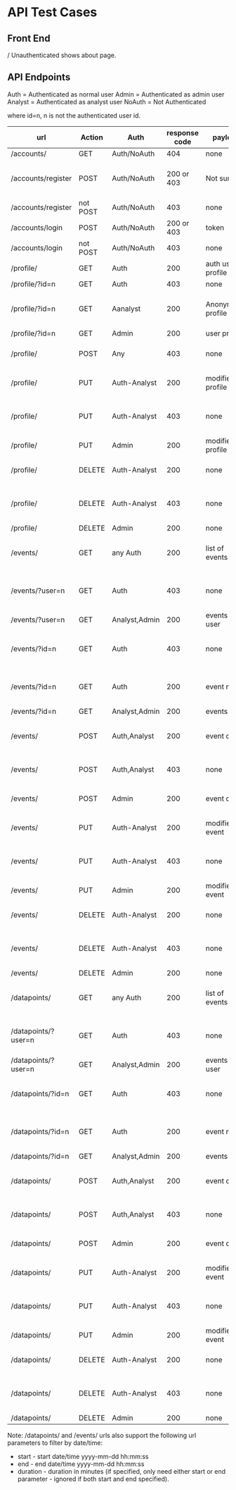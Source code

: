 API Test Cases
==============

Front End
---------
/ Unauthenticated shows about page.
 




API Endpoints
-------------
Auth = Authenticated as normal user
Admin = Authenticated as admin user
Analyst = Authenticated as analyst user
NoAuth = Not Authenticated

where id=n, n is not the authenticated user id.

| url             | Action   | Auth        | response code | payload             | Comment
| ---             | ---      | ---         | ---           | ---                 | ---
| /accounts/      | GET      | Auth/NoAuth | 404           | none                |
| /accounts/register | POST     | Auth/NoAuth | 200 or 403    | Not sure!               | check what happens if inv| alid data provided.
| /accounts/register | not POST | Auth/NoAuth | 403           | none                |
| /accounts/login | POST     | Auth/NoAuth | 200 or 403    | token               |
| /accounts/login | not POST | Auth/NoAuth | 403           | none                |
| /profile/       | GET      | Auth        | 200           | auth user profile   |
| /profile/?id=n  | GET      | Auth        | 403           | none                |
| /profile/?id=n  | GET      | Aanalyst    | 200           | Anonymised profile  | No name or email, just user id
| /profile/?id=n  | GET      | Admin       | 200           | user profile        |
| /profile/       | POST     | Any         | 403           | none                | Profile created with user
| /profile/       | PUT      | Auth-Analyst| 200           | modified profile    | if userid is auth user id
| /profile/       | PUT      | Auth-Analyst| 403           | none                | if userid is not auth user id
| /profile/       | PUT      | Admin       | 200           | modified profile    | 
| /profile/       | DELETE   | Auth-Analyst| 200           | none                | if userid is auth user id
| /profile/       | DELETE   | Auth-Analyst| 403           | none                | if userid is not auth user id
| /profile/       | DELETE   | Admin       | 200           | none                | 
| /events/        | GET      | any Auth    | 200           | list of events      | returns events for auth user id.
| /events/?user=n | GET      | Auth        | 403           | none                | unless user = auth user id
| /events/?user=n | GET      | Analyst,Admin|200           | events for user     | 
| /events/?id=n   | GET      | Auth        | 403           | none                | unless user = auth user id
| /events/?id=n   | GET      | Auth        | 200           | event no id         | provided user = auth user id
| /events/?id=n   | GET      | Analyst,Admin|200           | events no id        | 
| /events/        | POST     | Auth,Analyst| 200           | event data          | create event if user=auth user | id| 
| /events/        | POST     | Auth,Analyst| 403           | none                | if user != auth user id
| /events/        | POST     | Admin       | 200           | event data          | create event for any user
| /events/        | PUT      | Auth-Analyst| 200           | modified event      | if userid is auth user id
| /events/        | PUT      | Auth-Analyst| 403           | none                | if userid is not auth user id
| /events/        | PUT      | Admin       | 200           | modified event    | 
| /events/        | DELETE   | Auth-Analyst| 200           | none                | if userid is auth user id
| /events/        | DELETE   | Auth-Analyst| 403           | none                | if userid is not auth user id
| /events/        | DELETE   | Admin       | 200           | none                | 
| /datapoints/    | GET      | any Auth    | 200           | list of events      | returns events for auth user id.
| /datapoints/?user=n | GET      | Auth        | 403           | none                | unless user = auth user id
| /datapoints/?user=n | GET      | Analyst,Admin|200           | events for user     | 
| /datapoints/?id=n   | GET      | Auth        | 403           | none                | unless user = auth user id
| /datapoints/?id=n   | GET      | Auth        | 200           | event no id         | provided user = auth user id
| /datapoints/?id=n   | GET      | Analyst,Admin|200           | events no id        | 
| /datapoints/    | POST     | Auth,Analyst| 200           | event data          | create event if user=auth user | id 
| /datapoints/    | POST     | Auth,Analyst| 403           | none                | if user != auth user id
| /datapoints/    | POST     | Admin       | 200           | event data          | create event for any user
| /datapoints/    | PUT      | Auth-Analyst| 200           | modified event      | if userid is auth user id
| /datapoints/    | PUT      | Auth-Analyst| 403           | none                | if userid is not auth user id
| /datapoints/    | PUT      | Admin       | 200           | modified event    | 
| /datapoints/    | DELETE   | Auth-Analyst| 200           | none                | if userid is auth user id
| /datapoints/    | DELETE   | Auth-Analyst| 403           | none                | if userid is not auth user id
| /datapoints/    | DELETE   | Admin       | 200           | none                | 

Note: /datapoints/ and /events/ urls also support the following url parameters to filter by date/time:
 - start - start date/time yyyy-mm-dd hh:mm:ss
 - end   - end   date/time yyyy-mm-dd hh:mm:ss
 - duration - duration in minutes (if specified, only need either start or end parameter - ignored if both start and end specified).

